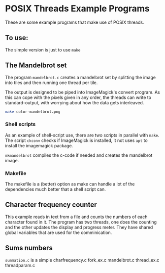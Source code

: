 # POSIX Threads Example Programs
These are some example programs that make use of POSIX threads.

## To use:
The simple version is just to use `make`

## The Mandelbrot set
The program `mandelbrot.c` creates a mandelbrot set by splitting the image into tiles and then running one thread per tile.

The output is designed to be piped into ImageMagick's convert program.
As this can cope with the pixels given in any order, the threads can write to standard-output, with worrying about how the data gets interleaved.

   ```bash
   make color-mandelbrot.png
   ```

### Shell scripts
As an example of shell-script use, there are two scripts in parallel with `make`.  The script `ckconv` checks if ImageMagick is installed, it not uses `apt` to install the imagemagick package.

`mkmandelbrot` compiles the c-code if needed and creates the mandelbrot image.

### Makefile
The makefile is a (better) option as make can handle a lot of the dependencies much better that a shell script can.

## Character frequency counter
This example reads in text from a file and counts the numbers of each character found in it.
The program has two threads, one does the counting and the other updates the display and progress meter.
They have shared global variables that are used for the comminication.

## Sums numbers
`summation.c` is a simple
charfrequency.c
fork_ex.c
mandelbrot.c
thread_ex.c
threadparam.c
